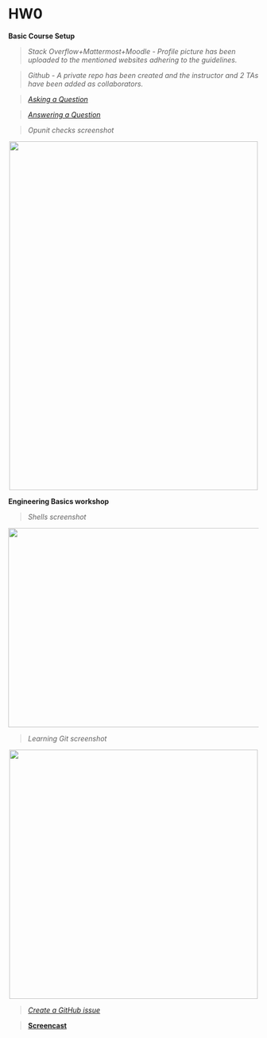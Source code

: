 # HW0
**Basic Course Setup**
> *Stack Overflow+Mattermost+Moodle - Profile picture has been uploaded to the mentioned websites adhering to the guidelines.*

> *Github - A private repo has been created and the instructor and 2 TAs have been added as collaborators.*

> [*Asking a Question*](https://stackoverflow.com/c/ncsu/questions/644)

> [*Answering a Question*](https://stackoverflow.com/c/ncsu/questions/634/647#647)

> *Opunit checks screenshot*
<p align="center"> 
<img src="https://github.ncsu.edu/uschatto/HW0-510/blob/master/resources/imgs/Screenshot1.PNG" width="500" height="700">
</p>

**Engineering Basics workshop**
> *Shells screenshot*
<p align="center">
<img src="https://github.ncsu.edu/uschatto/HW0-510/blob/master/resources/imgs/Screenshot2.PNG" width="700" height="400">
</p>

> *Learning Git screenshot*
<p align="center">
<img src="https://github.ncsu.edu/uschatto/HW0-510/blob/master/resources/imgs/Screenshot3.PNG" width="500" height="500">
</p>

> [*Create a GitHub issue*](https://github.ncsu.edu/uschatto/HW0-510/issues/1)

> [**Screencast**](https://drive.google.com/open?id=1YP-bNu4-72s9nAlWfVwIlTvoWbKWN22s)
